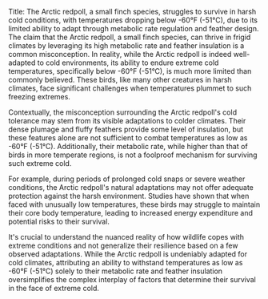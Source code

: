 Title: The Arctic redpoll, a small finch species, struggles to survive in harsh cold conditions, with temperatures dropping below -60°F (-51°C), due to its limited ability to adapt through metabolic rate regulation and feather design.
The claim that the Arctic redpoll, a small finch species, can thrive in frigid climates by leveraging its high metabolic rate and feather insulation is a common misconception. In reality, while the Arctic redpoll is indeed well-adapted to cold environments, its ability to endure extreme cold temperatures, specifically below -60°F (-51°C), is much more limited than commonly believed. These birds, like many other creatures in harsh climates, face significant challenges when temperatures plummet to such freezing extremes.

Contextually, the misconception surrounding the Arctic redpoll's cold tolerance may stem from its visible adaptations to colder climates. Their dense plumage and fluffy feathers provide some level of insulation, but these features alone are not sufficient to combat temperatures as low as -60°F (-51°C). Additionally, their metabolic rate, while higher than that of birds in more temperate regions, is not a foolproof mechanism for surviving such extreme cold.

For example, during periods of prolonged cold snaps or severe weather conditions, the Arctic redpoll's natural adaptations may not offer adequate protection against the harsh environment. Studies have shown that when faced with unusually low temperatures, these birds may struggle to maintain their core body temperature, leading to increased energy expenditure and potential risks to their survival.

It's crucial to understand the nuanced reality of how wildlife copes with extreme conditions and not generalize their resilience based on a few observed adaptations. While the Arctic redpoll is undeniably adapted for cold climates, attributing an ability to withstand temperatures as low as -60°F (-51°C) solely to their metabolic rate and feather insulation oversimplifies the complex interplay of factors that determine their survival in the face of extreme cold.